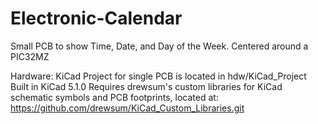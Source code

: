 # Electronic-Calendar
Small PCB to show Time, Date, and Day of the Week. Centered around a PIC32MZ

Hardware:
KiCad Project for single PCB is located in hdw/KiCad_Project
Built in KiCad 5.1.0
Requires drewsum's custom libraries for KiCad schematic symbols and PCB footprints, located at: https://github.com/drewsum/KiCad_Custom_Libraries.git


